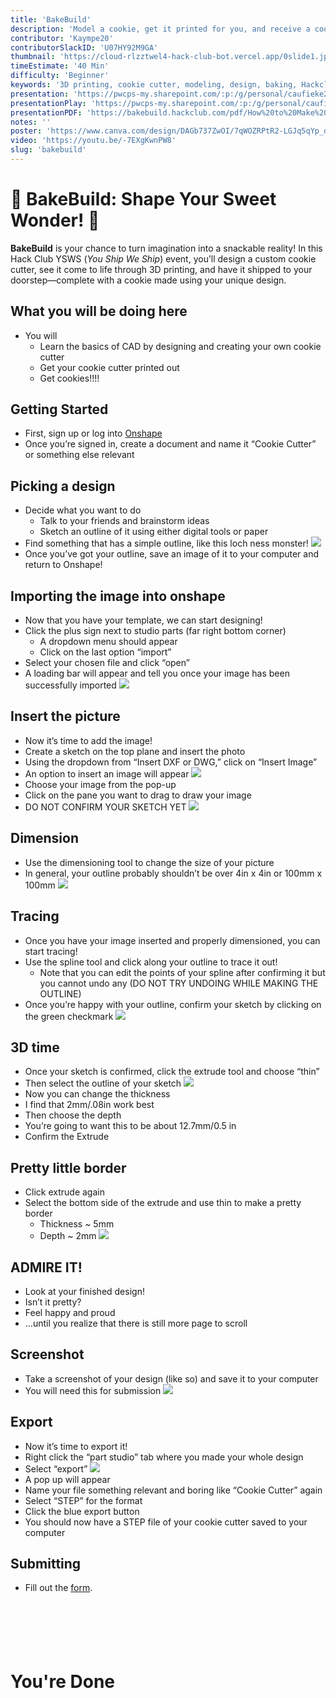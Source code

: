 ```yaml
---
title: 'BakeBuild'
description: 'Model a cookie, get it printed for you, and receive a cookie grant.'
contributor: 'Kaympe20'
contributorSlackID: 'U07HY92M9GA'
thumbnail: 'https://cloud-rlzztwel4-hack-club-bot.vercel.app/0slide1.jpg'
timeEstimate: '40 Min'
difficulty: 'Beginner'
keywords: '3D printing, cookie cutter, modeling, design, baking, Hackclub, YSWS, beginner project, hands-on, creative, STEM, CAD, cookie grant, workshop, fun activity'
presentation: 'https://pwcps-my.sharepoint.com/:p:/g/personal/caufieke27_pwcs-edu_org/Eb48dNb9N6FHoj95PwX8UQUBIeBCbS1FI1i_lgegCg6G2A?e=ebhK2E'
presentationPlay: 'https://pwcps-my.sharepoint.com/:p:/g/personal/caufieke27_pwcs-edu_org/Eb48dNb9N6FHoj95PwX8UQUBIeBCbS1FI1i_lgegCg6G2A?e=ebhK2E'
presentationPDF: 'https://bakebuild.hackclub.com/pdf/How%20to%20Make%20a%20Cookie%20Cutter.pdf'
notes: ''
poster: 'https://www.canva.com/design/DAGb737ZwOI/7qWOZRPtR2-LGJq5qYp_oA/edit?utm_content=DAGb737ZwOI&utm_campaign=designshare&utm_medium=link2&utm_source=sharebutton'
video: 'https://youtu.be/-7EXgKwnPW8'
slug: 'bakebuild'
---
```


# 🎉 BakeBuild: Shape Your Sweet Wonder! 🍪

**BakeBuild** is your chance to turn imagination into a snackable reality! In this Hack Club YSWS (*You Ship We Ship*) event, you’ll design a custom cookie cutter, see it come to life through 3D printing, and have it shipped to your doorstep—complete with a cookie made using your unique design.

## What you will be doing here
* You will
    * Learn the basics of CAD by designing and creating your own cookie cutter
    * Get your cookie cutter printed out
    * Get cookies!!!!

## Getting Started
* First, sign up or log into [Onshape​](https://www.onshape.com/)
* Once you’re signed in, create a document and name it “Cookie Cutter” or something else relevant

## Picking a design
* Decide what you want to do​
    * Talk to your friends and brainstorm ideas​
    * Sketch an outline of it using either digital tools or paper
* Find something that has a simple outline, like this loch ness monster!
![](https://cloud-j3vzjmngz-hack-club-bot.vercel.app/0picture.png)
* Once you’ve got your outline, save an image of it to your computer and return to Onshape!

## Importing the image into onshape
* Now that you have your template, we can start designing!​
* Click the plus sign next to studio parts (far right bottom corner)​
    * A dropdown menu should appear​
    * Click on the last option “import”​
* Select your chosen file and click “open”​
* A loading bar will appear and tell you once your image has been successfully imported
![](https://cloud-4ld7cxlyw-hack-club-bot.vercel.app/4image6.png)

## Insert the picture
* Now it’s time to add the image!​
* Create a sketch on the top plane and insert the photo ​
* Using the dropdown from “Insert DXF or DWG,” click on “Insert Image”​
* An option to insert an image will appear
![](https://cloud-i4xfog8ph-hack-club-bot.vercel.app/0image7.png)
* Choose your image from the pop-up​
* Click on the pane you want to drag to draw your image​
* DO NOT CONFIRM YOUR SKETCH YET
![](https://cloud-jverinan3-hack-club-bot.vercel.app/0image8.png)


## Dimension
* Use the dimensioning tool to change the size of your picture​
* In general, your outline probably shouldn’t be over 4in x 4in or 100mm x 100mm
![](https://cloud-jverinan3-hack-club-bot.vercel.app/1image9.png)


## Tracing
* Once you have your image inserted and properly dimensioned, you can start tracing!​
* Use the spline tool and click along your outline to trace it out!​
    * Note that you can edit the points of your spline after confirming it but you cannot undo any (DO NOT TRY UNDOING WHILE MAKING THE OUTLINE)​
* Once you’re happy with your outline, confirm your sketch by clicking on the green checkmark​
![](https://cloud-jverinan3-hack-club-bot.vercel.app/2image10.png)

## 3D time
* Once your sketch is confirmed, click the extrude tool and choose “thin” ​
* Then select the outline of your sketch​
![](https://cloud-11umbk5i1-hack-club-bot.vercel.app/0image11.png)
* Now you can change the thickness​
* I find that  2mm/.08in work best​
* Then choose the depth​
* You’re going to want this to be about 12.7mm/0.5 in​
* Confirm the Extrude

## Pretty little border​
* Click extrude again​
* Select the bottom side of the extrude and use thin to make a pretty border​
    * Thickness ~ 5mm​
    * Depth ~ 2mm
![](https://cloud-11umbk5i1-hack-club-bot.vercel.app/2image13.png)

## ADMIRE IT!​
* Look at your finished design!​
* Isn’t it pretty?​
* Feel happy and proud ​
* …until you realize that there is still more page to scroll

## Screenshot
* Take a screenshot of your design (like so) and save it to your computer​
* You will need this for submission
![](https://cloud-11umbk5i1-hack-club-bot.vercel.app/3image14.png)

## Export
* Now it’s time to export it!​
* Right click the “part studio” tab where you made your whole design ​
* Select “export”
![](https://cloud-11umbk5i1-hack-club-bot.vercel.app/4image15.png)
* A pop up will appear​
* Name your file something relevant and boring like ​“Cookie Cutter” again​
* Select “STEP” for the format​
* Click the blue export button​
* You should now have a STEP file of your cookie cutter saved to your computer

## Submitting
* Fill out the [form](https://airtable.com/apphIjW8QTCISm6tv/pagbs9wcZpDTyQ8cZ/form).
<br></br>
<br></br>
<br></br>
# You're Done